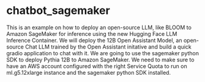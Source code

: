 # chatbot_sagemaker

This is an example on how to deploy an open-source LLM, like BLOOM to Amazon SageMaker for inference using the new Hugging Face LLM Inference Container. 
We will deploy the 12B Open Assistant Model, an open-source Chat LLM trained by the Open Assistant initative and build a quick gradio application to chat with it.
We are going to use the sagemaker python SDK to deploy Pythia 12B to Amazon SageMaker. We need to make sure to have an AWS account configured with the right Service Quota 
to run on ml.g5.12xlarge instance and the sagemaker python SDK installed.
